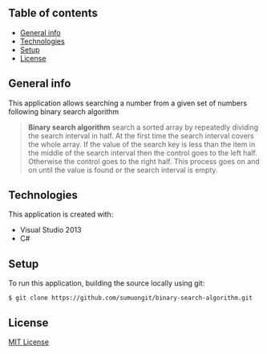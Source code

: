 ## Table of contents
* [General info](#general-info)
* [Technologies](#technologies)
* [Setup](#setup)
* [License](#license)

## General info
This application allows searching a number from a given set of numbers following binary search algorithm

>**Binary search algorithm** search a sorted array by repeatedly dividing the search interval in half. At the first time the search interval covers the whole array. If the value of the search key is less than the item in the middle of the search interval then the control goes to the left half. Otherwise the control goes to the right half. This process goes on and on until the value is found or the search interval is empty.

## Technologies
This application is created with:
* Visual Studio 2013
* C# 
	
## Setup
To run this application, building the source locally using git:

```
$ git clone https://github.com/sumuongit/binary-search-algorithm.git

```

## License
[MIT License](https://github.com/sumuongit/binary-search-algorithm/blob/master/LICENSE)
